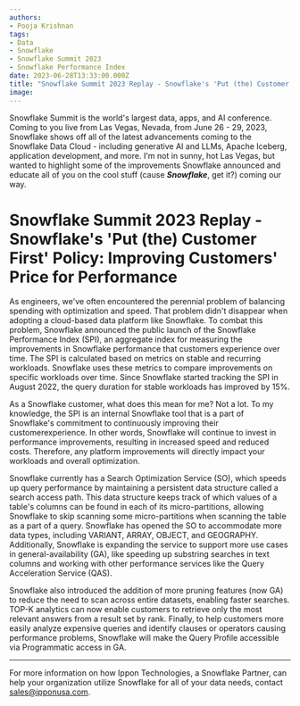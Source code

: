 ```yaml
---
authors:
- Pooja Krishnan
tags:
- Data
- Snowflake
- Snowflake Summit 2023
- Snowflake Performance Index
date: 2023-06-28T13:33:00.000Z
title: "Snowflake Summit 2023 Replay - Snowflake's 'Put (the) Customer First' Policy: Improving Customers' Price for Performance"
image: 
---
```


Snowflake Summit is the world's largest data, apps, and AI conference. Coming to you live from Las Vegas, Nevada, from June 26 - 29, 2023, Snowflake shows off all of the latest advancements coming to the Snowflake Data Cloud - including generative AI and LLMs, Apache Iceberg, application development, and more. I'm not in sunny, hot Las Vegas, but wanted to highlight some of the improvements Snowflake announced and educate all of you on the cool stuff (cause ***Snowflake***, get it?) coming our way.

# Snowflake Summit 2023 Replay - Snowflake's 'Put (the) Customer First' Policy: Improving Customers' Price for Performance
As engineers, we've often encountered the perennial problem of balancing spending with optimization and speed. That problem didn't disappear when adopting a cloud-based data platform like Snowflake. To combat this problem, Snowflake announced the public launch of the Snowflake Performance Index (SPI), an aggregate index for measuring the improvements in Snowflake performance that customers experience over time. The SPI is calculated based on metrics on stable and recurring workloads. Snowflake uses these metrics to compare improvements on specific workloads over time. Since Snowflake started tracking the SPI in August 2022, the query duration for stable workloads has improved by 15%.

As a Snowflake customer, what does this mean for me? Not a lot. To my knowledge, the SPI is an internal Snowflake tool that is a part of Snowflake's commitment to continuously improving their customerexperience. In other words, Snowflake will continue to invest in performance improvements, resulting in increased speed and reduced costs. Therefore, any platform improvements will directly impact your workloads and overall optimization.

Snowflake currently has a Search Optimization Service (SO), which speeds up query performance by maintaining a persistent data structure called a search access path. This data structure keeps track of which values of a table's columns can be found in each of its micro-partitions, allowing Snowflake to skip scanning some micro-partitions when scanning the table as a part of a query. Snowflake has opened the SO to accommodate more data types, including VARIANT, ARRAY, OBJECT, and GEOGRAPHY. Additionally, Snowflake is expanding the service to support more use cases in general-availability (GA), like speeding up substring searches in text columns and working with other performance services like the Query Acceleration Service (QAS).

Snowflake also introduced the addition of more pruning features (now GA) to reduce the need to scan across entire datasets, enabling faster searches. TOP-K analytics can now enable customers to retrieve only the most relevant answers from a result set by rank. Finally, to help customers more easily analyze expensive queries and identify clauses or operators causing performance problems, Snowflake will make the Query Profile accessible via Programmatic access in GA.

----
For more information on how Ippon Technologies, a Snowflake Partner, can help your organization utilize Snowflake for all of your data needs, contact sales@ipponusa.com.
